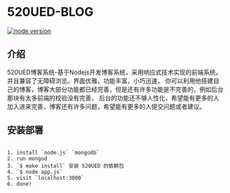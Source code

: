 <h1>520UED-BLOG</h1>
<a href="http://nodejs.org/download/"><img src="https://camo.githubusercontent.com/83d21b8684f160ecb050ca622a91456279018a64/68747470733a2f2f696d672e736869656c64732e696f2f62616467652f6e6f64652e6a732d2533453d5f302e31302d677265656e2e7376673f7374796c653d666c61742d737175617265" alt="node version" data-canonical-src="https://img.shields.io/badge/node.js-%3E=_0.10-green.svg?style=flat-square" style="max-width:100%;"></a>

<h2>介绍</h2>

520UED博客系统-基于Nodejs开发博客系统，采用响应式技术实现的前端系统，并且兼容了无障碍浏览。界面优雅，功能丰富，小巧迅速，
你可以利用他搭建自己的博客，博客大部分功能都已经完善，但是还有许多功能是不完善的，例如后台那块有太多前端的校验没有完善，
后台的功能还不够人性化，希望能有更多的人加入进来完善，博客还有许多问题，希望能有更多的人提交问题或者建议。


<h2>安装部署</h2>

<pre>
<code>
1. install `node.js` `mongodb`
2. run mongod
3. `$ make install` 安装 520UED 的依赖包
4. `$ node app.js`
5. visit `localhost:3000`
6. done!
</code>
</pre>
